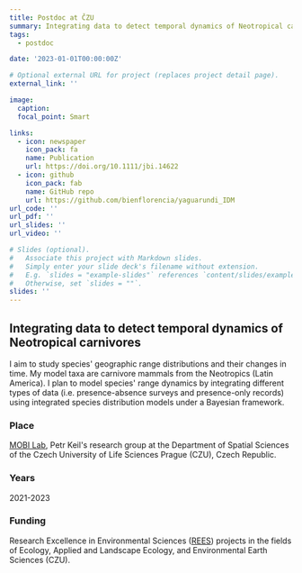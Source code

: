 ```yaml
---
title: Postdoc at ČZU
summary: Integrating data to detect temporal dynamics of Neotropical carnivores
tags:
  - postdoc

date: '2023-01-01T00:00:00Z'

# Optional external URL for project (replaces project detail page).
external_link: ''

image:
  caption:
  focal_point: Smart

links:
  - icon: newspaper
    icon_pack: fa
    name: Publication
    url: https://doi.org/10.1111/jbi.14622
  - icon: github
    icon_pack: fab
    name: GitHub repo
    url: https://github.com/bienflorencia/yaguarundi_IDM
url_code: ''
url_pdf: ''
url_slides: ''
url_video: ''

# Slides (optional).
#   Associate this project with Markdown slides.
#   Simply enter your slide deck's filename without extension.
#   E.g. `slides = "example-slides"` references `content/slides/example-slides.md`.
#   Otherwise, set `slides = ""`.
slides: ''
---
```


## Integrating data to detect temporal dynamics of Neotropical carnivores

I aim to study species' geographic range distributions and their changes in time. My model taxa are carnivore mammals from the Neotropics (Latin America). I plan to model species' range dynamics by integrating different types of data (i.e. presence-absence surveys and presence-only records) using integrated species distribution models under a Bayesian framework.

### Place
[MOBI Lab](https://petrkeil.github.io/), Petr Keil's research group at the Department of Spatial Sciences of the Czech University of Life Sciences Prague (CZU), Czech Republic.

### Years
2021-2023

### Funding
Research Excellence in Environmental Sciences ([REES](https://www.fzp.czu.cz/en/r-9676-news/announcement-of-rees.html)) projects in the fields of Ecology, Applied and Landscape Ecology, and Environmental Earth Sciences (CZU).
